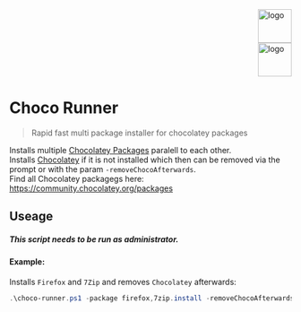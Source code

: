 <div class="row">
  <div class="column">
    <img align="right" src="https://emojipedia-us.s3.dualstack.us-west-1.amazonaws.com/thumbs/60/google/274/horse_1f40e.png" alt="logo" width="60">
  </div>
  <div class="column">
    <img align="right" src="https://emojipedia-us.s3.dualstack.us-west-1.amazonaws.com/thumbs/60/google/274/chocolate-bar_1f36b.png" alt="logo" width="60">
  </div>
</div>

# Choco Runner

> Rapid fast multi package installer for chocolatey packages

Installs multiple [Chocolatey Packages](https://community.chocolatey.org/packages) paralell to each other.  
Installs [Chocolatey](https://chocolatey.org/) if it is not installed which then can be removed via the prompt or with the param `-removeChocoAfterwards`.  
Find all Chocolatey packagegs here: https://community.chocolatey.org/packages

## Useage
##### This script needs to be run as administrator.
#### Example:
Installs `Firefox` and `7Zip` and removes `Chocolatey` afterwards:
```PowerShell
.\choco-runner.ps1 -package firefox,7zip.install -removeChocoAfterwards
```
